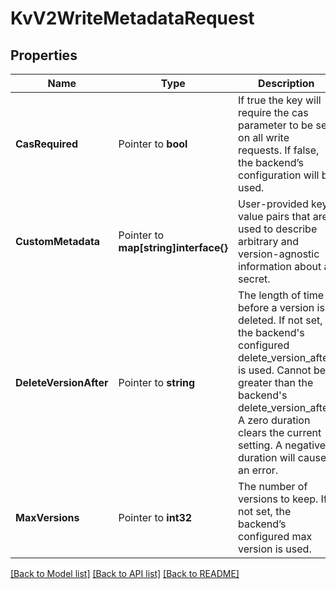 # KvV2WriteMetadataRequest


## Properties

Name | Type | Description | Notes
------------ | ------------- | ------------- | -------------
**CasRequired** | Pointer to **bool** | If true the key will require the cas parameter to be set on all write requests. If false, the backend’s configuration will be used. | [optional] 
**CustomMetadata** | Pointer to **map[string]interface{}** | User-provided key-value pairs that are used to describe arbitrary and version-agnostic information about a secret. | [optional] 
**DeleteVersionAfter** | Pointer to **string** | The length of time before a version is deleted. If not set, the backend&#x27;s configured delete_version_after is used. Cannot be greater than the backend&#x27;s delete_version_after. A zero duration clears the current setting. A negative duration will cause an error. | [optional] 
**MaxVersions** | Pointer to **int32** | The number of versions to keep. If not set, the backend’s configured max version is used. | [optional] 





[[Back to Model list]](../README.md#documentation-for-models) [[Back to API list]](../README.md#documentation-for-api-endpoints) [[Back to README]](../README.md)


